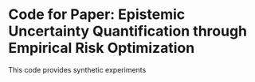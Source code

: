 # Code for Paper: Epistemic Uncertainty Quantification through Empirical Risk Optimization

This code provides synthetic experiments 